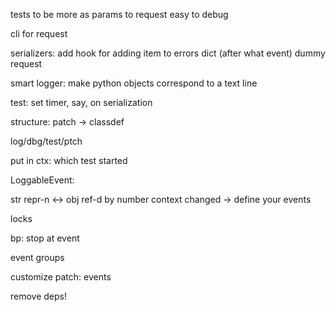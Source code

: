 
tests to be more as params to request
easy to debug

cli for request


serializers: add hook for adding item to errors dict (after what event)
dummy request

smart logger: make python objects correspond to a text line

test: set timer, say, on serialization

structure: patch -> classdef


log/dbg/test/ptch

put in ctx: which test started

LoggableEvent:

str repr-n <-> obj ref-d by number
context changed -> define your events

locks

bp: stop at event

event groups


customize patch: events

remove deps!
